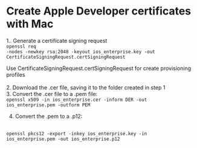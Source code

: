<h1>Create Apple Developer certificates with Mac</h1>

1.. Generate a certificate signing request <br/>
    <code>openssl req -nodes -newkey rsa:2048 -keyout ios_enterprise.key -out CertificateSigningRequest.certSigningRequest</code>

Use CertificateSigningRequest.certSigningRequest for create  provisioning profiles 
<br/>
<br/>
2. Download the .cer file, saving it to the folder created in step 1
<br/>
3. Convert the .cer file to a .pem file:<br/>
 <code>openssl x509 -in ios_enterprise.cer -inform DER -out ios_enterprise.pem -outform PEM</code>
 <br/>
 
 4. Convert the .pem to a .p12:
 <br/>
 <code>openssl pkcs12 -export -inkey ios_enterprise.key -in ios_enterprise.pem -out ios_enterprise.p12</code>
